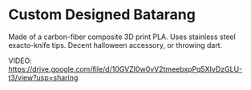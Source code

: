 # Custom Designed Batarang
Made of a carbon-fiber composite 3D print PLA. Uses stainless steel exacto-knife tips. Decent halloween accessory, or throwing dart.

VIDEO:
https://drive.google.com/file/d/10GVZI0w0vV2tmeebxpPq5XIvDzGLU-t3/view?usp=sharing
